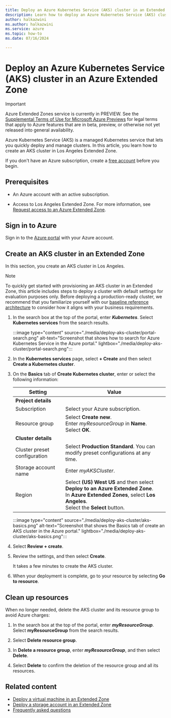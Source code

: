 ```yaml
---
title: Deploy an Azure Kubernetes Service (AKS) cluster in an Extended Zone
description: Learn how to deploy an Azure Kubernetes Service (AKS) cluster in an Azure Extended Zone using the Azure portal.
author: halkazwini
ms.author: halkazwini
ms.service: azure
ms.topic: how-to
ms.date: 07/16/2024

---
```


# Deploy an Azure Kubernetes Service (AKS) cluster in an Azure Extended Zone

> [!IMPORTANT]
> Azure Extended Zones service is currently in PREVIEW.
> See the [Supplemental Terms of Use for Microsoft Azure Previews](https://azure.microsoft.com/support/legal/preview-supplemental-terms/) for legal terms that apply to Azure features that are in beta, preview, or otherwise not yet released into general availability.

Azure Kubernetes Service (AKS) is a managed Kubernetes service that lets you quickly deploy and manage clusters. In this article, you learn how to create an AKS cluster in Los Angeles Extended Zone.

If you don't have an Azure subscription, create a [free account](https://azure.microsoft.com/free/?WT.mc_id=A261C142F) before you begin.

## Prerequisites

- An Azure account with an active subscription.

- Access to Los Angeles Extended Zone. For more information, see [Request access to an Azure Extended Zone](request-access.md).

## Sign in to Azure

Sign in to the [Azure portal](https://portal.azure.com) with your Azure account.

## Create an AKS cluster in an Extended Zone

In this section, you create an AKS cluster in Los Angeles.

> [!NOTE]
> To quickly get started with provisioning an AKS cluster in an Extended Zone, this article includes steps to deploy a cluster with default settings for evaluation purposes only. Before deploying a production-ready cluster, we recommend that you familiarize yourself with our [baseline reference architecture](/azure/architecture/reference-architectures/containers/aks/baseline-aks?toc=/azure/extended-zones/toc.json) to consider how it aligns with your business requirements.

1. In the search box at the top of the portal, enter ***Kubernetes***. Select **Kubernetes services** from the search results.

    :::image type="content" source="./media/deploy-aks-cluster/portal-search.png" alt-text="Screenshot that shows how to search for Azure Kubernetes Service in the Azure portal." lightbox="./media/deploy-aks-cluster/portal-search.png":::

1. In the **Kubernetes services** page, select **+ Create** and then select **Create a Kubernetes cluster**.

1. On the **Basics** tab of **Create Kubernetes cluster**,  enter or select the following information:

    | Setting | Value |
    | --- | --- |
    | **Project details** |  |
    | Subscription | Select your Azure subscription. |
    | Resource group | Select **Create new**. </br> Enter *myResourceGroup* in **Name**. </br> Select **OK**. |
    | **Cluster details** |  |
    | Cluster preset configuration | Select **Production Standard**. You can modify preset configurations at any time. |
    | Storage account name | Enter *myAKSCluster*. |
    | Region | Select **(US) West US** and then select **Deploy to an Azure Extended Zone**. </br> In  **Azure Extended Zones**, select **Los Angeles**. </br> Select the **Select** button. |

    :::image type="content" source="./media/deploy-aks-cluster/aks-basics.png" alt-text="Screenshot that shows the Basics tab of create an AKS cluster in the Azure portal." lightbox="./media/deploy-aks-cluster/aks-basics.png":::

1. Select **Review + create**.

1. Review the settings, and then select **Create**.

    It takes a few minutes to create the AKS cluster. 

1. When your deployment is complete, go to your resource by selecting **Go to resource**.

## Clean up resources

When no longer needed, delete the AKS cluster and its resource group to avoid Azure charges:

1. In the search box at the top of the portal, enter ***myResourceGroup***. Select **myResourceGroup** from the search results.

1. Select **Delete resource group**.

1. In **Delete a resource group**, enter ***myResourceGroup***, and then select **Delete**.

1. Select **Delete** to confirm the deletion of the resource group and all its resources.

## Related content

- [Deploy a virtual machine in an Extended Zone](deploy-vm-portal.md)
- [Deploy a storage account in an Extended Zone](create-storage-account.md)
- [Frequently asked questions](faq.md)

